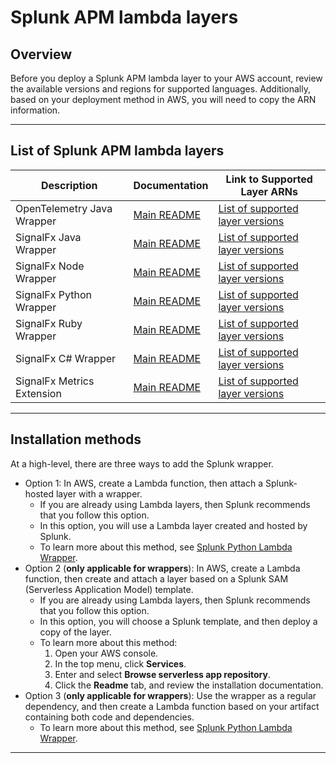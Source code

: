 <h1>Splunk APM lambda layers</h1>

<h2>Overview</h2>

Before you deploy a Splunk APM lambda layer to your AWS account, review the available versions and regions for supported languages.
Additionally, based on your deployment method in AWS, you will need to copy the ARN information. 

---

<h2>List of Splunk APM lambda layers</h2>

| Description                | Documentation                                                         | Link to Supported Layer ARNs 
| -------------------------- | --------------------------------------------------------------------- | ------------------------------------------------------------------------
| OpenTelemetry Java Wrapper | [Main README](https://github.com/signalfx/splunk-otel-java-lambda)    | [List of supported layer versions](./otel-java/OTEL-JAVA.md)     
| SignalFx Java Wrapper      | [Main README](https://github.com/signalfx/lambda-java)                | [List of supported layer versions](./java/JAVA.md)     
| SignalFx Node Wrapper      | [Main README](https://github.com/signalfx/lambda-nodejs)              | [List of supported layer versions](./node/NODE.md)        
| SignalFx Python Wrapper    | [Main README](https://github.com/signalfx/lambda-python)              | [List of supported layer versions](./python/PYTHON.md)        
| SignalFx Ruby Wrapper      | [Main README](https://github.com/signalfx/lambda-ruby)                | [List of supported layer versions](./ruby/RUBY.md)        
| SignalFx C# Wrapper        | [Main README](https://github.com/signalfx/lambda-csharp)              | [List of supported layer versions](./csharp/CSHARP.md)        
| SignalFx Metrics Extension | [Main README](https://github.com/signalfx/signalfx-extension-wrapper) | [List of supported layer versions](./lambda-extension/lambda-extension-versions.md) 

---

<h2>Installation methods</h2>

At a high-level, there are three ways to add the Splunk wrapper. 

   * Option 1: In AWS, create a Lambda function, then attach a Splunk-hosted layer with a wrapper.
      * If you are already using Lambda layers, then Splunk recommends that you follow this option. 
      * In this option, you will use a Lambda layer created and hosted by Splunk.
      * To learn more about this method, see [Splunk Python Lambda Wrapper](https://github.com/signalfx/lambda-python/blob/master/README.rst). 
   * Option 2 (**only applicable for wrappers**): In AWS, create a Lambda function, then create and attach a layer based on a Splunk SAM (Serverless Application Model) template.
      * If you are already using Lambda layers, then Splunk recommends that you follow this option. 
      * In this option, you will choose a Splunk template, and then deploy a copy of the layer.
      * To learn more about this method: 
          1. Open your AWS console. 
          2. In the top menu, click **Services**. 
          3. Enter and select **Browse serverless app repository**. 
          4. Click the **Readme** tab, and review the installation documentation. 
   * Option 3 (**only applicable for wrappers**): Use the wrapper as a regular dependency, and then create a Lambda function based on your artifact containing both code and dependencies.   
      * To learn more about this method, see [Splunk Python Lambda Wrapper](https://github.com/signalfx/lambda-python/blob/master/README.rst). 


---

